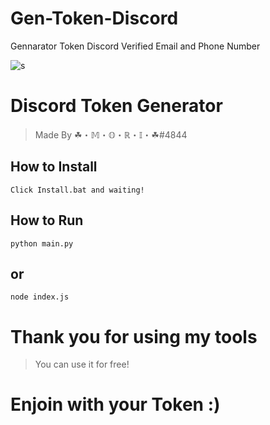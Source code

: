 # Gen-Token-Discord
Gennarator Token Discord Verified Email and Phone Number

![s](https://cdn.discordapp.com/attachments/929044420488212541/932543666780766238/Mori2.png)

# Discord Token Generator
> Made By ☘・𝕄・𝕆・ℝ・𝕀・☘#4844
## How to Install

```
Click Install.bat and waiting!
```

## How to Run

```
python main.py
```
## or

```
node index.js
```

# Thank you for using my tools
> You can use it for free!

# **Enjoin with your Token :)**
